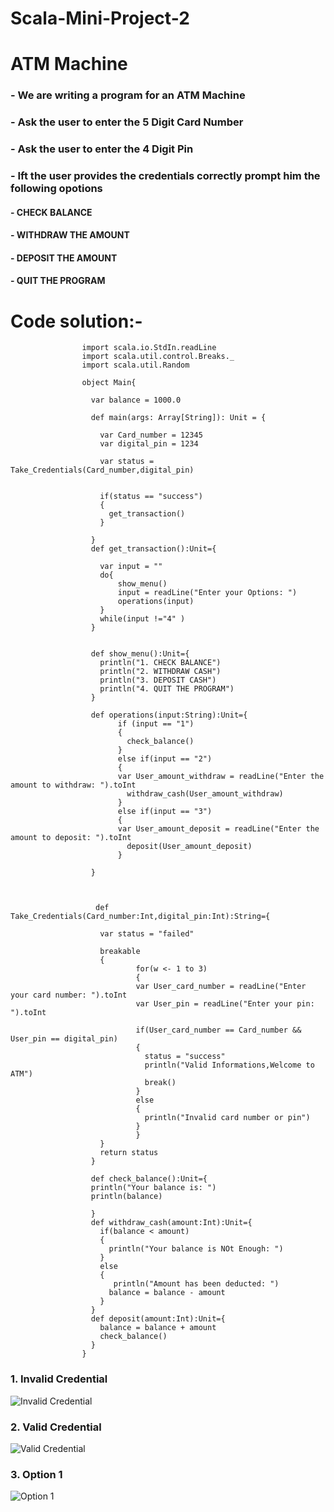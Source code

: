 # Scala-Mini-Project-2

# ATM Machine

### - We are writing a program for an ATM Machine
### - Ask the user to enter the 5 Digit Card Number
### - Ask the user to enter the 4 Digit Pin
### - Ift the user provides the credentials correctly prompt him the following opotions
#### - CHECK BALANCE
#### - WITHDRAW THE AMOUNT
#### - DEPOSIT THE AMOUNT
#### - QUIT THE PROGRAM



# Code solution:-



                    import scala.io.StdIn.readLine
                    import scala.util.control.Breaks._
                    import scala.util.Random
                    
                    object Main{
                  
                      var balance = 1000.0
                      
                      def main(args: Array[String]): Unit = {
                        
                        var Card_number = 12345
                        var digital_pin = 1234
                        
                        var status = Take_Credentials(Card_number,digital_pin)
                        
                        
                        if(status == "success")
                        {
                          get_transaction()
                        }
                        
                      }
                      def get_transaction():Unit={
                  
                        var input = ""
                        do{
                            show_menu()
                            input = readLine("Enter your Options: ")
                            operations(input)
                        }
                        while(input !="4" )
                      }
                  
                  
                      def show_menu():Unit={
                        println("1. CHECK BALANCE")
                        println("2. WITHDRAW CASH")
                        println("3. DEPOSIT CASH")
                        println("4. QUIT THE PROGRAM")
                      }
                      
                      def operations(input:String):Unit={
                            if (input == "1")
                            {
                              check_balance()
                            }
                            else if(input == "2")
                            {
                            var User_amount_withdraw = readLine("Enter the amount to withdraw: ").toInt
                              withdraw_cash(User_amount_withdraw)
                            }
                            else if(input == "3")
                            {
                            var User_amount_deposit = readLine("Enter the amount to deposit: ").toInt
                              deposit(User_amount_deposit)
                            }
                  
                      }
                  
                  
                  
                       def Take_Credentials(Card_number:Int,digital_pin:Int):String={
                  
                        var status = "failed"
                  
                        breakable
                        {
                                for(w <- 1 to 3)
                                {
                                var User_card_number = readLine("Enter your card number: ").toInt
                                var User_pin = readLine("Enter your pin: ").toInt
                  
                                if(User_card_number == Card_number && User_pin == digital_pin)
                                {
                                  status = "success"
                                  println("Valid Informations,Welcome to ATM")
                                  break()
                                }
                                else 
                                {
                                  println("Invalid card number or pin")
                                }
                                }
                        }
                        return status
                      }
                  
                      def check_balance():Unit={
                      println("Your balance is: ")
                      println(balance)
                  
                      }
                      def withdraw_cash(amount:Int):Unit={
                        if(balance < amount)
                        {
                          println("Your balance is NOt Enough: ")
                        }
                        else
                        {
                           println("Amount has been deducted: ")
                          balance = balance - amount
                        }
                      }
                      def deposit(amount:Int):Unit={
                        balance = balance + amount
                        check_balance()
                      }
                    }


### 1. Invalid Credential

   
![Invalid Credential](https://github.com/Reyyadav/Scala-Mini-Project-2/assets/153619494/d7ace90b-fabc-4eca-b333-cf488407c70f)


### 2. Valid Credential


![Valid Credential](https://github.com/Reyyadav/Scala-Mini-Project-2/assets/153619494/635ffbc2-9fe1-4eb0-a92a-0c67852722f4)



### 3. Option 1


![Option 1](https://github.com/Reyyadav/Scala-Mini-Project-2/assets/153619494/bcea6636-cbd4-47bb-8f78-2be8f53b02e2)





                   
